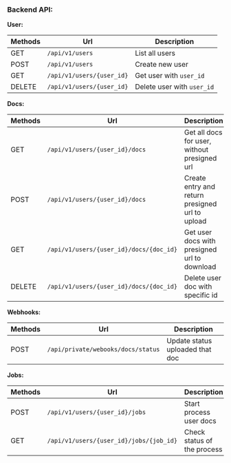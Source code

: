 ### Backend API:

**User:**

| Methods | Url                       | Description                |
|---------|---------------------------|----------------------------|
| GET     | `/api/v1/users`           | List all users             |
| POST    | `/api/v1/users`           | Create new user            |
| GET     | `/api/v1/users/{user_id}` | Get user with `user_id`    |
| DELETE  | `/api/v1/users/{user_id}` | Delete user with `user_id` |

**Docs:**

| Methods | Url                                     | Description                                     |
|---------|-----------------------------------------|-------------------------------------------------|
| GET     | `/api/v1/users/{user_id}/docs`          | Get all docs for user, without presigned url    |
| POST    | `/api/v1/users/{user_id}/docs`          | Create entry and return presigned url to upload |
| GET     | `/api/v1/users/{user_id}/docs/{doc_id}` | Get user docs with presigned url to download    |
| DELETE  | `/api/v1/users/{user_id}/docs/{doc_id}` | Delete user doc with specific id                |

**Webhooks:**

| Methods | Url                                | Description                     |
|---------|------------------------------------|---------------------------------|
| POST    | `/api/private/webooks/docs/status` | Update status uploaded that doc |

**Jobs:**

| Methods | Url                                     | Description                 |
|---------|-----------------------------------------|-----------------------------|
| POST    | `/api/v1/users/{user_id}/jobs`          | Start process user docs     |
| GET     | `/api/v1/users/{user_id}/jobs/{job_id}` | Check status of the process |

